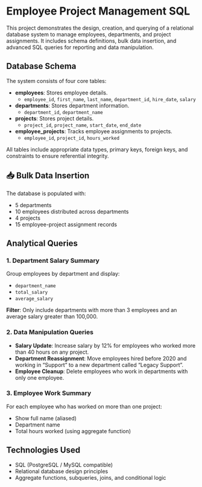 # Employee Project Management SQL

This project demonstrates the design, creation, and querying of a relational database system to manage employees, departments, and project assignments. It includes schema definitions, bulk data insertion, and advanced SQL queries for reporting and data manipulation.

##  Database Schema

The system consists of four core tables:

- **employees**: Stores employee details.
  - `employee_id`, `first_name`, `last_name`, `department_id`, `hire_date`, `salary`
- **departments**: Stores department information.
  - `department_id`, `department_name`
- **projects**: Stores project details.
  - `project_id`, `project_name`, `start_date`, `end_date`
- **employee_projects**: Tracks employee assignments to projects.
  - `employee_id`, `project_id`, `hours_worked`

All tables include appropriate data types, primary keys, foreign keys, and constraints to ensure referential integrity.

## 📥 Bulk Data Insertion

The database is populated with:

- 5 departments
- 10 employees distributed across departments
- 4 projects
- 15 employee-project assignment records

##  Analytical Queries

### 1. Department Salary Summary

Group employees by department and display:

- `department_name`
- `total_salary`
- `average_salary`

**Filter**: Only include departments with more than 3 employees and an average salary greater than 100,000.

### 2. Data Manipulation Queries

- **Salary Update**: Increase salary by 12% for employees who worked more than 40 hours on any project.
- **Department Reassignment**: Move employees hired before 2020 and working in “Support” to a new department called “Legacy Support”.
- **Employee Cleanup**: Delete employees who work in departments with only one employee.

### 3. Employee Work Summary

For each employee who has worked on more than one project:

- Show full name (aliased)
- Department name
- Total hours worked (using aggregate function)

##  Technologies Used

- SQL (PostgreSQL / MySQL compatible)
- Relational database design principles
- Aggregate functions, subqueries, joins, and conditional logic



